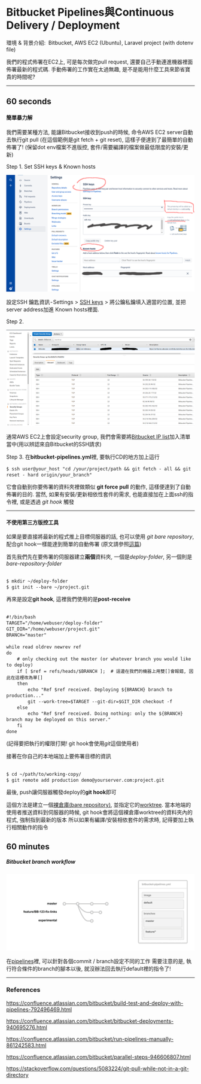# Bitbucket Pipelines與Continuous Delivery / Deployment


環境 & 背景介紹: 
Bitbucket, AWS EC2 (Ubuntu), Laravel project (with dotenv file)

我們的程式佈署在EC2上, 可是每次做完pull request, 還要自己手動連進機器裡面佈署最新的程式碼.
手動佈署的工作實在太過無趣, 是不是能用什麼工具來節省寶貴的時間呢?

---

## 60 seconds


#### 簡單暴力解 ####

我們需要某種方法, 能讓Bitbucket接收到push的時候, 命令AWS EC2 server自動去執行git pull
(在這個範例是git fetch + git reset), 這樣子便達到了最簡單的自動佈署了!
(保留dot env檔案不進版控, 套件/需要編譯的檔案做最低限度的安裝/更新)



Step 1. Set SSH keys & Known hosts


![Step 1. Set SSH keys & Known hosts][img#01]

設定SSH 鑰匙資訊 - Settings > [SSH keys][ref#bitbucket-use-ssh-in-pipelines] > 將公鑰私鑰填入適當的位置, 並把server address加進
Known hosts裡面.

Step 2.

![Step 2. Set AWS security group][img#02]

通常AWS EC2上會設定security group, 我們會需要將[Bitbucket IP list][ref#bitbucket-ip-list]加入清單當中(用以辨認來自Bitbucket的SSH請求)


Step 3.
在**bitbucket-pipelines.yml**裡, 要執行CD的地方加上這行

```shell
$ ssh user@your_host "cd /your/project/path && git fetch - all && git reset - hard origin/your_branch"
```

它會自動到你要佈署的資料夾裡做類似 **git force pull** 的動作, 這樣便達到了自動佈署的目的.
當然, 如果有安裝/更新相依性套件的需求, 也能直接加在上面ssh的指令裡, 或是透過 *git hook* 觸發



---

#### 不使用第三方版控工具

如果是要直接將最新的程式推上目標伺服器的話, 也可以使用 *git bare repository*,
配合git hook一樣能達到簡單的自動佈署 (原文請參照[這篇][ref#gist-simple-automated-git-deployment])


首先我們先在要佈署的伺服器建立**兩個**資料夾, 一個是*deploy-folder*, 另一個則是*bare-repository-folder*

```shell

$ mkdir ~/deploy-folder
$ git init --bare ~/project.git
```

再來是設定**git hook**, 這裡我們使用的是**post-receive**

```shell

#!/bin/bash
TARGET="/home/webuser/deploy-folder"
GIT_DIR="/home/webuser/project.git"
BRANCH="master"

while read oldrev newrev ref
do
    # only checking out the master (or whatever branch you would like to deploy)
    if [ $ref = refs/heads/$BRANCH ];  # 這邊在我們的機器上用雙[]會報錯, 因此在這裡改為單[]
    then
        echo "Ref $ref received. Deploying ${BRANCH} branch to production..."
        git --work-tree=$TARGET --git-dir=$GIT_DIR checkout -f
    else
        echo "Ref $ref received. Doing nothing: only the ${BRANCH} branch may be deployed on this server."
    fi
done
```

(記得要把執行的權限打開! git hook會使用*git*這個使用者)

接著在你自己的本地端加上要佈署目標的資訊

```shell

$ cd ~/path/to/working-copy/
$ git remote add production demo@yourserver.com:project.git
```

最後, push讓伺服器觸發deploy的**git hook**即可

這個方法是建立一個[裸倉庫(bare repository)][ref#git-bare-repository], 並指定它的[worktree][ref#git-worktree]. 當本地端的使用者推送資料到伺服器的時候,
git hook會將這個裸倉庫worktree的資料夾內的程式, 強制指到最新的版本
所以如果有編譯/安裝相依套件的需求時, 記得要加上執行相關動作的指令




## 60 minutes


##### Bitbucket branch workflow

![Bitbucket branch workflow][img#03]

在[pipelines][ref#branch-workflows]裡, 可以針對各個commit / branch設定不同的工作
需要注意的是, 執行符合條件的branch的腳本以後, 就沒辦法回去執行default裡的指令了!



---

### References ###

[ref#bitbucket-ip-list]: https://confluence.atlassian.com/bitbucket/what-are-the-bitbucket-cloud-ip-addresses-i-should-use-to-configure-my-corporate-firewall-343343385.html "What are the Bitbucket Cloud IP addresses I should use to configure my corporate firewall?"

[ref#bitbucket-use-ssh-in-pipelines]: https://confluence.atlassian.com/bitbucket/use-ssh-keys-in-bitbucket-pipelines-847452940.html "Use SSH keys in Bitbucket Pipelines"

[ref#gist-simple-automated-git-deployment]: https://gist.github.com/noelboss/3fe13927025b89757f8fb12e9066f2fa "Simple automated GIT Deployment using GIT Hooks"

[ref#git-bare-repository]: https://git-scm.com/book/zh-tw/v1/%E4%BC%BA%E6%9C%8D%E5%99%A8%E4%B8%8A%E7%9A%84-Git-%E5%9C%A8%E4%BC%BA%E6%9C%8D%E5%99%A8%E4%B8%8A%E9%83%A8%E7%BD%B2-Git ".2 伺服器上的 Git - 在伺服器上部署 Git"

[ref#git-worktree]: https://git-scm.com/docs/git-worktree "git-worktree"

[ref#branch-workflows]: https://confluence.atlassian.com/bitbucket/branch-workflows-856697482.html "pipelines branch workflow"

[img#01]: /public/images/2019-march/d77a8aee8ccba2c72ae554233be02dd55ca97262e6a1abeae6ba9166aba5880c.png "Bitbucket ssh settings"

[img#02]: /public/images/2019-march/04d1143f49a7d8920120e93ba7848304b4d1430dcbcd5a5e30e91c53fbbedc84.png "AWS Security group"

[img#03]: /public/images/2019-march/b6a7c6a59e99f93dc619db7e940c51df219a2126ac52e3bd07c888fb557b9987.gif "Bitbucket pipeline branch workflow"


https://confluence.atlassian.com/bitbucket/build-test-and-deploy-with-pipelines-792496469.html

https://confluence.atlassian.com/bitbucket/bitbucket-deployments-940695276.html

https://confluence.atlassian.com/bitbucket/run-pipelines-manually-861242583.html

https://confluence.atlassian.com/bitbucket/parallel-steps-946606807.html

https://stackoverflow.com/questions/5083224/git-pull-while-not-in-a-git-directory
